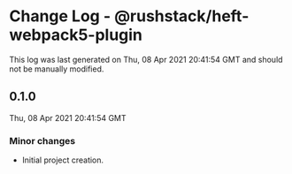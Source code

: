 # Change Log - @rushstack/heft-webpack5-plugin

This log was last generated on Thu, 08 Apr 2021 20:41:54 GMT and should not be manually modified.

## 0.1.0
Thu, 08 Apr 2021 20:41:54 GMT

### Minor changes

- Initial project creation.

